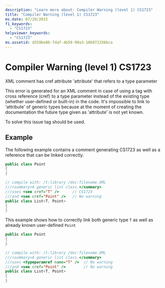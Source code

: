 ```yaml
---
description: "Learn more about: Compiler Warning (level 1) CS1723"
title: "Compiler Warning (level 1) CS1723"
ms.date: 07/20/2015
f1_keywords: 
  - "CS1723"
helpviewer_keywords: 
  - "CS1723"
ms.assetid: d359be86-7daf-4b59-99a3-10b072336bca
---
```

# Compiler Warning (level 1) CS1723

XML comment has cref attribute 'attribute' that refers to a type parameter  
  
This error is generated for an XML comment in case of using a <see/> tag with cross reference (cref) to a type parameter instead of the existing type (whether user-defined or built-in) in the code. It's impossible to link to 'attribute' of generic types because at the moment of creating the documentation the future type given as 'attribute' is not yet known.  
  
To solve this issue <typeparamref /> tag should be used.
  
## Example  

The following example contains a comment generating CS1723 as well as a reference that can be linked correctly.  
  
```csharp  
public class Point
{
}

// compile with: /t:library /doc:filename.XML
///<summary>A generic list class.</summary>
///uses <see cref="T" />      // CS1723
///and <see cref="Point" />   // No warning
public class List<T, Point>
{
}
```  

This example shows how to correctly link both generic type `T` as well as already known user-defined `Point`  

```csharp  
public class Point
{
}

// compile with: /t:library /doc:filename.XML
///<summary>A generic list class.</summary>
///uses <typeparamref name="T" />  // No warning
///and <see cref="Point" />        // No warning
public class List<T, Point>
{
}
```  
